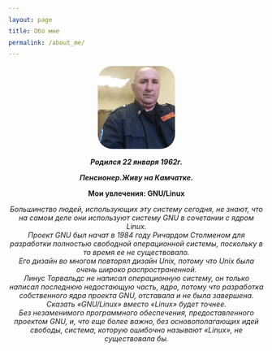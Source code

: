 ```yaml
---
layout: page
title: Обо мне
permalink: /about_me/
---
```


<style>
  /*body {
   text-align: center
}*/

p {
  text-align: center
}

a {
    font-size: 18px;
    color: rgb(7, 31, 250);
    text-decoration: none;
    /*font-weight: bolder;*/
    font-style: italic;
}
h1 {
    font-size: 14px;
    text-align: center
}
img {
    text-align: center; 
    width: 30%;
    border-radius: 28px;
    border-radius: 28px;
}
</style>

![](/assets/images/me.jpg)

<p><strong><em>Родился 22 января 1962г.</em></strong></p>

<p><strong><em>Пенсионер.Живу на Камчатке.</em></strong></p>

<p><strong>Мои увлечения: GNU/Linux</strong></p>

<p><em>Большинство людей, использующих эту систему сегодня, не знают, что на самом деле они используют систему GNU в сочетании с ядром Linux.<br>Проект GNU был начат в 1984 году Ричардом Столменом для разработки полностью свободной операционной системы, поскольку в то время ее не существовало.<br> Его дизайн во многом повторял дизайн Unix, потому что Unix была очень широко распространенной.<br> Линус Торвальдс не написал операционную систему, он только написал последнюю недостающую часть, ядро, потому что разработка собственного ядра проекта GNU, отставала и не была завершена.<br>Сказать «GNU/Linux» вместо «Linux» будет точнее.<br> Без незаменимого программного обеспечения, предоставленного проектом GNU, и, что еще более важно, без основополагающих идей свободы, система, которую ошибочно называют «Linux», не существовала бы.</em></p>
